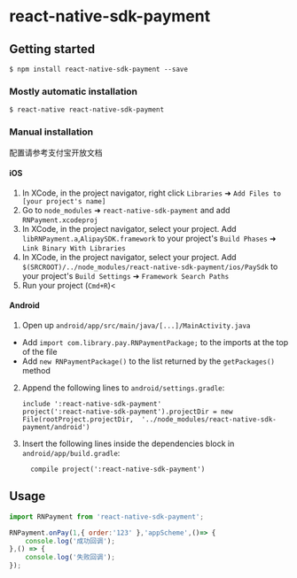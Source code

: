 
# react-native-sdk-payment

## Getting started

`$ npm install react-native-sdk-payment --save`

### Mostly automatic installation

`$ react-native react-native-sdk-payment`

### Manual installation

配置请参考支付宝开放文档

#### iOS

1. In XCode, in the project navigator, right click `Libraries` ➜ `Add Files to [your project's name]`
2. Go to `node_modules` ➜ `react-native-sdk-payment` and add `RNPayment.xcodeproj`
3. In XCode, in the project navigator, select your project. Add `libRNPayment.a`,`AlipaySDK.framework` to your project's `Build Phases` ➜ `Link Binary With Libraries`
4. In XCode, in the project navigator, select your project. Add `$(SRCROOT)/../node_modules/react-native-sdk-payment/ios/PaySdk` to your project's `Build Settings` ➜ `Framework Search Paths`
5. Run your project (`Cmd+R`)<

#### Android

1. Open up `android/app/src/main/java/[...]/MainActivity.java`
  - Add `import com.library.pay.RNPaymentPackage;` to the imports at the top of the file
  - Add `new RNPaymentPackage()` to the list returned by the `getPackages()` method
2. Append the following lines to `android/settings.gradle`:
  	```
  	include ':react-native-sdk-payment'
  	project(':react-native-sdk-payment').projectDir = new File(rootProject.projectDir, 	'../node_modules/react-native-sdk-payment/android')
  	```
3. Insert the following lines inside the dependencies block in `android/app/build.gradle`:
  	```
      compile project(':react-native-sdk-payment')
  	```

## Usage
```javascript
import RNPayment from 'react-native-sdk-payment';

RNPayment.onPay(1,{ order:'123' },'appScheme',()=> {
    console.log('成功回调');
},() => {
    console.log('失败回调');
});

```
  

